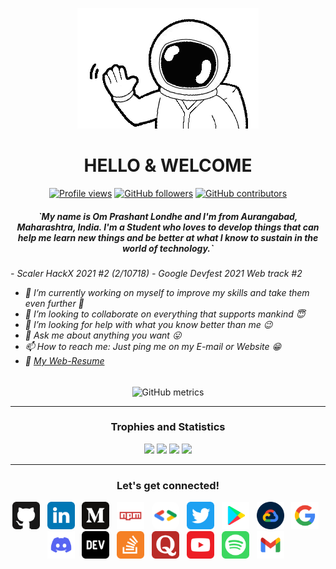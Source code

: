 <p align="center"><img src="/images/hi.gif" /></p>

<h1 align="center">
HELLO &amp; WELCOME
</h1>

<div align="center">

[![Profile views](https://gpvc.arturio.dev/Om-Londhe)](https://github.com/Om-Londhe)
[![GitHub followers](https://img.shields.io/github/followers/Om-Londhe.svg?style=social&label=Follow&maxAge=2592000)](https://github.com/Om-Londhe?tab=followers)
[![GitHub contributors](https://img.shields.io/github/contributors/Om-Londhe/Om-Londhe.svg)](https://GitHub.com/Om-Londhe/Om-Londhe/graphs/contributors/)

</div>

<h5 align="center">
`My name is Om Prashant Londhe and I'm from Aurangabad, Maharashtra, India.
I'm a Student who loves to develop things that can help me learn new things and be better at what I know to sustain in the world of technology.`
</h5>

<h6>
- Scaler HackX 2021 #2 (2/10718)
- Google Devfest 2021 Web track #2

- 🔭 I’m currently working on myself to improve my _skills_ and take them even further 🚀
- 👯 I’m looking to collaborate on everything that supports mankind 😇
- 🤔 I’m looking for help with what you know better than me 😉
- 💬 Ask me about anything you want 😛
- 📫 How to reach me: Just ping me on my E-mail or Website 😁
- 📇 [My Web-Resume](https://Om-Londhe.github.io/Web-Resume/)
</h6>

<div align="center">

![GitHub metrics](https://metrics.lecoq.io/Om-Londhe)

</div>

<hr/>
<h3 align="center">
Trophies and Statistics
</h3>

<p align="center">
    <img src="https://github-readme-stats.vercel.app/api/top-langs/?username=Om-Londhe&theme=vision-friendly-dark&langs_count=7&layout=compact" />
    <img src="https://github-readme-streak-stats.herokuapp.com?user=Om-Londhe&theme=vision-friendly-dark&date_format=M%20j%5B%2C%20Y%5D" />
    <img src="https://github-readme-stats.vercel.app/api?username=Om-Londhe&theme=vision-friendly-dark&date_format=M%20j%5B%2C%20Y%5D" />
    <img src="https://activity-graph.herokuapp.com/graph?username=Om-Londhe&theme=react-dark&layout=compact&title_color=FF69B4&hide_border=true&area=true" />
</p>
<hr/>

<h3 align="center">
Let's get connected!
</h3>
<p align="center">
    <a target="" href="https://github.com/Om-Londhe"><img src="/images/github.svg" width="44" height="44" /></a> &nbsp;
    <a target="_blank" href="https://www.linkedin.com/in/omlondhe"><img src="/images/linkedin.svg" width="44" height="44" /></a> &nbsp;
    <a target="_blank" href="https://medium.com/@oplondhe"><img src="/images/medium.svg" width="44" height="44" /></a> &nbsp;
    <a target="_blank" href="https://www.npmjs.com/~om-londhe"><img src="/images/npm.svg" width="44" height="44" /></a> &nbsp;
    <a target="_blank" href="https://g.dev/omlondhe"><img src="/images/googledeveloper.png" width="44" height="44" style="border-radius: 11px;" /></a> &nbsp;
    <a target="_blank" href="https://twitter.com/OmLondhe2003"><img src="/images/twitter.svg" width="44" height="44" /></a> &nbsp;
    <a target="_blank" href="https://play.google.com/store/search?q=pub%3AOm%20Londhe&c=apps"><img src="/images/playstore.svg" width="44" height="44" /></a> &nbsp;
    <a target="_blank" href="https://www.cloudskillsboost.google/public_profiles/e2d9970c-0bf9-46d4-a8f5-2a2d1b46088c"><img src="/images/gcloud.png" width="44" height="44" /></a> &nbsp;
    <a target="_blank" href="https://www.google.com/search?q=om+londhe&sxsrf=AOaemvIYCXrDj24nHS0UpvdK-RPSKuMu0A%3A1638252247472&ei=176lYeqdHMKVxc8PhPO4yAI&ved=0ahUKEwiq5Yyatb_0AhXCSvEDHYQ5DikQ4dUDCA4&uact=5&oq=om+londhe&gs_lcp=Cgdnd3Mtd2l6EAMyBwgjELADECcyBwgjELADECcyBwgjELADECdKBAhBGAFQAFgAYPECaAFwAHgAgAEAiAEAkgEAmAEAyAEDwAEB&sclient=gws-wiz"><img src="/images/google.svg" width="44" height="44" /></a> &nbsp;
    <a target="_blank" href="https://discord.com/channels/@me/914922032582504558"><img src="/images/discord.svg" width="44" height="44" /></a> &nbsp;
    <a target="_blank" href="https://dev.to/omlondhe"><img src="/images/dev.svg" width="44" height="44" /></a> &nbsp;
    <a target="_blank" href="https://stackoverflow.com/users/13173860/devom"><img src="/images/stackoverflow.svg" width="44" height="44" /></a> &nbsp;
    <a target="_blank" href="https://www.quora.com/profile/OmLondhe"><img src="/images/quora.svg" width="44" height="44" /></a> &nbsp;
    <a target="_blank" href="https://www.youtube.com/channel/UCnyll20S7UJkXWvG0lVCGTw"><img src="/images/youtube.svg" width="44" height="44" /></a> &nbsp;
    <a target="_blank" href="https://open.spotify.com/user/31qwx67gwp37qsik4j36s7xrna6m"><img src="/images/spotify.svg" width="44" height="44" /></a> &nbsp;
    <a target="_blank" href="mailto:oplondhe@gmail.com"><img src="/images/gmail.svg" width="44" height="44" /></a> &nbsp;
</p>
